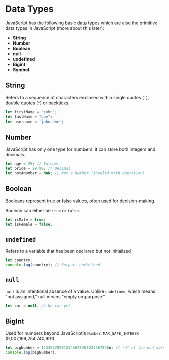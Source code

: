 # Data Types

JavaScript has the following basic data types which are also the primitive data types in JavaScript 
(more about this later):
- **String**
- **Number**
- **Boolean**
- **null**
- **undefined**
- **Bigint**
- **Symbol**

## String
Refers to a sequence of characters enclosed within single quotes (`'`), double quotes (`"`) or backticks.

```JavaScript
let firstName = "john";
let lastName = "doe";
let username = `john_doe`;
```

## Number
JavaScript has only one type for numbers: it can store both integers and decimals.
```JavaScript
let age = 25; // Integer
let price = 99.99; // Decimal
let notANumber = NaN; // Not a Number (invalid math operation)
```

## Boolean
Booleans represent true or false values, often used for decision-making.

Boolean can either be `true` or `false`.
```JavaScript
let isMale = true;
let isFemale = false;
```

## `undefined`
Refers to a variable that has been declared but not initialized

```JavaScript
let country;
console.log(country); // Output: undefined
```

## `null`
`null` is an intentional absence of a value. Unlike `undefined`, which means "not assigned," 
null means "empty on purpose."

```JavaScript
let car = null; // No car yet
```

## BigInt
Used for numbers beyond JavaScript’s `Number.MAX_SAFE_INTEGER` (9,007,199,254,740,991).

```JavaScript
let bigNumber = 123456789012345678901234567890n; // "n" at the end makes it a BigInt
console.log(bigNumber);
```